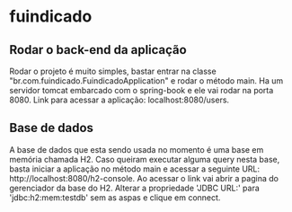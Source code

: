 # fuindicado

## Rodar o back-end da aplicação
Rodar o projeto é muito simples, bastar entrar na classe "br.com.fuindicado.FuindicadoApplication" e rodar o método main.
Ha um servidor tomcat embarcado com o spring-book e ele vai rodar na porta 8080. Link para acessar a aplicação: localhost:8080/users.

## Base de dados
A base de dados que esta sendo usada no momento é uma base em memória chamada H2.
Caso queiram executar alguma query nesta base, basta iniciar a aplicação no método main e acessar a seguinte URL: http://localhost:8080/h2-console. 
Ao acessar o link vai abrir a pagina do gerenciador da base do H2. Alterar a propriedade 'JDBC URL:' para 'jdbc:h2:mem:testdb' sem as aspas e clique em connect. 

